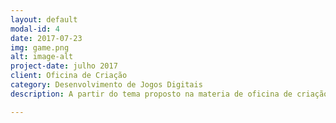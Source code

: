 ```yaml
---
layout: default
modal-id: 4
date: 2017-07-23
img: game.png
alt: image-alt
project-date: julho 2017
client: Oficina de Criação
category: Desenvolvimento de Jogos Digitais
description: A partir do tema proposto na materia de oficina de criação, tive que elaborar um jogo em que abordasse o tema "cultura", e em cima desse tema busquei trabalhar com elementos da cultura da culinária nordestina, sempre visando em um jogo de entretenimento mas que mantivesse o foco no tema. Link <a href="https://alex-alves.github.io/OEloPerdido/">O Elo Perdido</a>.

---
```

